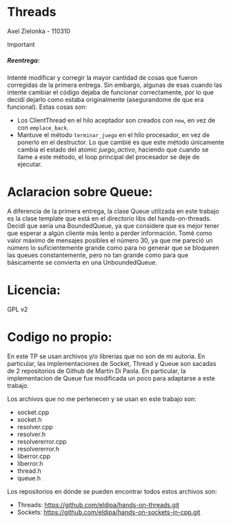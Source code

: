 # Threads
Axel Zielonka - 110310

> [!IMPORTANT]
> ##### Reentrega:
> Intenté modificar y corregir la mayor cantidad de cosas que fueron corregidas de la primera entrega. Sin embargo, algunas de esas cuando las intente cambiar el código dejaba de funcionar correctamente, por lo que decidí dejarlo como estaba originalmente (asegurandome de que era funcional). Estas cosas son:
> * Los ClientThread en el hilo aceptador son creados con `new`, en vez de con `emplace_back`.
> * Mantuve el método `terminar_juego` en el hilo procesador, en vez de ponerlo en el destructor. Lo que cambié es que este método únicamente cambia el estado del atomic _juego_activo_, haciendo que cuando se llame a este método, el loop principal del procesador se deje de ejecutar.


# Aclaracion sobre Queue:
A diferencia de la primera entrega, la clase Queue utilizada en este trabajo es la clase template que está en el directorio libs del hands-on-threads. Decidí que sería una BoundedQueue, ya que considere que es mejor tener que esperar a algún cliente más lento a perder información. Tomé como valor máximo de mensajes posibles el número 30, ya que me pareció un número lo suficientemente grande como para no generar que se bloqueen las queues constantemente, pero no tan grande como para que básicamente se convierta en una UnboundedQueue.

# Licencia:
GPL v2


# Codigo no propio: 
En este TP se usan archivos y/o librerias que no son de mi autoria. En particular, las implementaciones de Socket, Thread y Queue son sacadas de 2 repositorios de Github de Martin Di Paola. En particular, la implementacion de Queue fue modificada un poco para adaptarse a este trabajo. 

Los archivos que no me pertenecen y se usan en este trabajo son:

- socket.cpp
- socket.h
- resolver.cpp
- resolver.h
- resolvererror.cpp
- resolvererror.h
- liberror.cpp
- liberror.h
- thread.h
- queue.h

Los repositorios en dónde se pueden encontrar todos estos archivos son:
- Threads: https://github.com/eldipa/hands-on-threads.git
- Sockets: https://github.com/eldipa/hands-on-sockets-in-cpp.git

